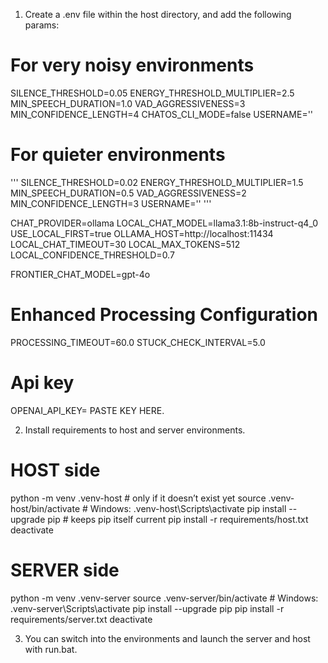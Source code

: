 1. Create a .env file within the host directory, and add the following params:

# For very noisy environments
SILENCE_THRESHOLD=0.05
ENERGY_THRESHOLD_MULTIPLIER=2.5
MIN_SPEECH_DURATION=1.0
VAD_AGGRESSIVENESS=3
MIN_CONFIDENCE_LENGTH=4
CHATOS_CLI_MODE=false
USERNAME='<your name>'

# For quieter environments
'''
SILENCE_THRESHOLD=0.02
ENERGY_THRESHOLD_MULTIPLIER=1.5
MIN_SPEECH_DURATION=0.5
VAD_AGGRESSIVENESS=2
MIN_CONFIDENCE_LENGTH=3
USERNAME='<your name>'
'''

CHAT_PROVIDER=ollama
LOCAL_CHAT_MODEL=llama3.1:8b-instruct-q4_0
USE_LOCAL_FIRST=true
OLLAMA_HOST=http://localhost:11434
LOCAL_CHAT_TIMEOUT=30
LOCAL_MAX_TOKENS=512
LOCAL_CONFIDENCE_THRESHOLD=0.7

FRONTIER_CHAT_MODEL=gpt-4o

# Enhanced Processing Configuration  
PROCESSING_TIMEOUT=60.0
STUCK_CHECK_INTERVAL=5.0

# Api key
OPENAI_API_KEY= PASTE KEY HERE.

2. Install requirements to host and server environments.

# HOST side
python -m venv .venv-host              # only if it doesn’t exist yet
source .venv-host/bin/activate         # Windows: .venv-host\Scripts\activate
pip install --upgrade pip              # keeps pip itself current
pip install -r requirements/host.txt
deactivate

# SERVER side
python -m venv .venv-server
source .venv-server/bin/activate       # Windows: .venv-server\Scripts\activate
pip install --upgrade pip
pip install -r requirements/server.txt
deactivate

3. You can switch into the environments and launch the server and host with run.bat.
